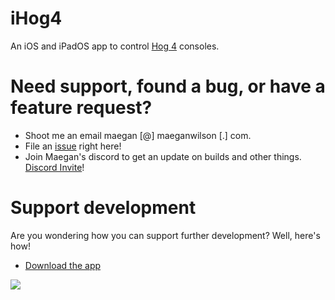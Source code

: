 # iHog4

An iOS and iPadOS app to control [Hog 4](https://highend.com/products/consoles) consoles.

# Need support, found a bug, or have a feature request?

- Shoot me an email maegan [@] maeganwilson [.] com.
- File an [issue](https://github.com/maeganwilson/iHog4/issues/new) right here!
- Join Maegan's discord to get an update on builds and other things. [Discord Invite](https://discord.gg/HmGYbNHmun)!

# Support development

Are you wondering how you can support further development? Well, here's how!

- [Download the app](https://apps.apple.com/us/app/ihog-osc-lighting-remote/id1487580623?ls=1)

<a href="https://www.buymeacoffee.com/ptd"><img src="https://img.buymeacoffee.com/button-api/?text=Buy me a coffee&emoji=&slug=ptd&button_colour=25aee3&font_colour=000000&font_family=Inter&outline_colour=000000&coffee_colour=FFDD00"></a>
